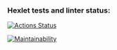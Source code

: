 ### Hexlet tests and linter status:

[![Actions Status](https://github.com/ArchEnemy56/frontend-project-44/workflows/hexlet-check/badge.svg)](https://github.com/ArchEnemy56/frontend-project-44/actions)

[![Maintainability](https://api.codeclimate.com/v1/badges/6ed197e353498181f839/maintainability)](https://codeclimate.com/github/ArchEnemy56/frontend-project-44/maintainability)